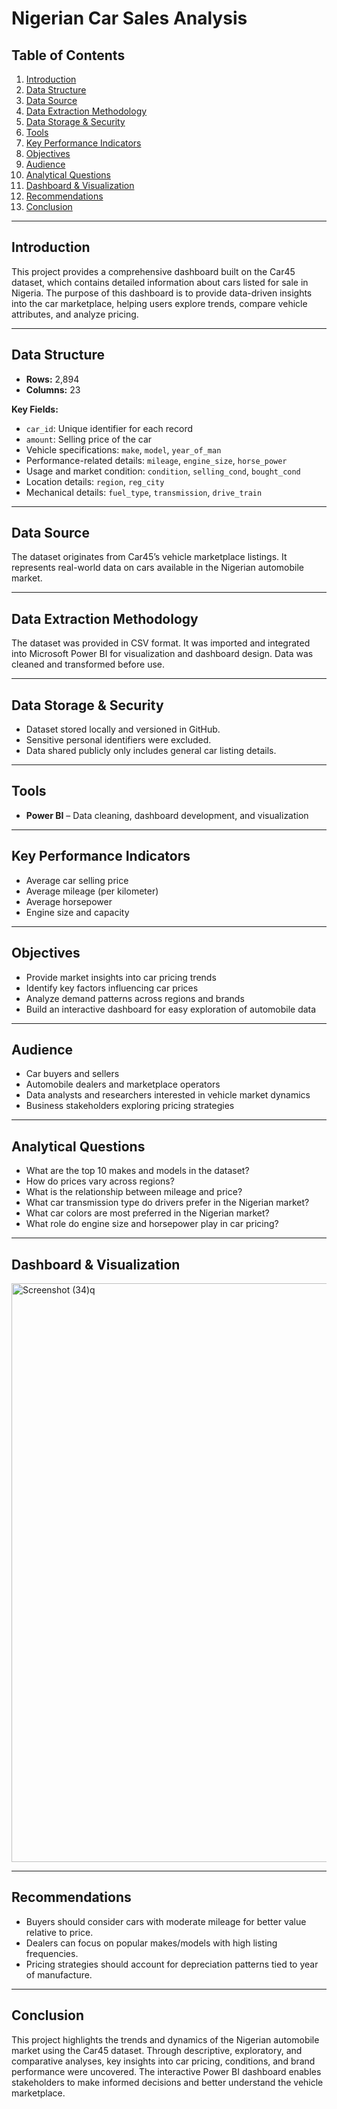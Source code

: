 # Nigerian Car Sales Analysis

## Table of Contents
1. [Introduction](#introduction)  
2. [Data Structure](#data-structure)  
3. [Data Source](#data-source)  
4. [Data Extraction Methodology](#data-extraction-methodology)  
5. [Data Storage & Security](#data-storage--security)  
6. [Tools](#tools)  
7. [Key Performance Indicators](#key-performance-indicators)  
8. [Objectives](#objectives)  
9. [Audience](#audience)  
10. [Analytical Questions](#analytical-questions)  
11. [Dashboard & Visualization](#dashboard--visualization)  
12. [Recommendations](#recommendations)  
13. [Conclusion](#conclusion)  

---

## Introduction
This project provides a comprehensive dashboard built on the Car45 dataset, which contains detailed information about cars listed for sale in Nigeria. The purpose of this dashboard is to provide data-driven insights into the car marketplace, helping users explore trends, compare vehicle attributes, and analyze pricing.

---

## Data Structure
- **Rows:** 2,894  
- **Columns:** 23  

**Key Fields:**  
- `car_id`: Unique identifier for each record  
- `amount`: Selling price of the car  
- Vehicle specifications: `make`, `model`, `year_of_man`  
- Performance-related details: `mileage`, `engine_size`, `horse_power`  
- Usage and market condition: `condition`, `selling_cond`, `bought_cond`  
- Location details: `region`, `reg_city`  
- Mechanical details: `fuel_type`, `transmission`, `drive_train`  

---

## Data Source
The dataset originates from Car45’s vehicle marketplace listings. It represents real-world data on cars available in the Nigerian automobile market.

---

## Data Extraction Methodology
The dataset was provided in CSV format. It was imported and integrated into Microsoft Power BI for visualization and dashboard design. Data was cleaned and transformed before use.

---

## Data Storage & Security
- Dataset stored locally and versioned in GitHub.  
- Sensitive personal identifiers were excluded.  
- Data shared publicly only includes general car listing details.  

---

## Tools
- **Power BI** – Data cleaning, dashboard development, and visualization  

---

## Key Performance Indicators
- Average car selling price  
- Average mileage (per kilometer)  
- Average horsepower  
- Engine size and capacity  

---

## Objectives
- Provide market insights into car pricing trends  
- Identify key factors influencing car prices  
- Analyze demand patterns across regions and brands  
- Build an interactive dashboard for easy exploration of automobile data  

---

## Audience
- Car buyers and sellers  
- Automobile dealers and marketplace operators  
- Data analysts and researchers interested in vehicle market dynamics  
- Business stakeholders exploring pricing strategies  

---

## Analytical Questions
- What are the top 10 makes and models in the dataset?  
- How do prices vary across regions?  
- What is the relationship between mileage and price?  
- What car transmission type do drivers prefer in the Nigerian market?  
- What car colors are most preferred in the Nigerian market?  
- What role do engine size and horsepower play in car pricing?  

---

## Dashboard & Visualization  

<img width="1681" height="926" alt="Screenshot (34)q" src="https://github.com/user-attachments/assets/fc54a07c-6461-43d4-86ed-67367724ee5d" />


---

## Recommendations
- Buyers should consider cars with moderate mileage for better value relative to price.  
- Dealers can focus on popular makes/models with high listing frequencies.  
- Pricing strategies should account for depreciation patterns tied to year of manufacture.  

---

## Conclusion
This project highlights the trends and dynamics of the Nigerian automobile market using the Car45 dataset. Through descriptive, exploratory, and comparative analyses, key insights into car pricing, conditions, and brand performance were uncovered. The interactive Power BI dashboard enables stakeholders to make informed decisions and better understand the vehicle marketplace.
